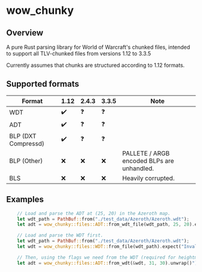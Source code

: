 wow_chunky
===========

Overview
-----------

A pure Rust parsing library for World of Warcraft's chunked files, intended to support all TLV-chunked files from versions 1.12 to 3.3.5

Currently assumes that chunks are structured according to 1.12 formats.


Supported formats
------------------

| Format | 1.12 | 2.4.3 | 3.3.5 | Note |
|--------|------|-------|-------|------|
| WDT    | :heavy_check_mark:  | :question:     | :question:     |
| ADT    | :heavy_check_mark:  | :question:     | :question:     | 
| BLP (DXT Compressd) | :heavy_check_mark:  | :question:     | :question:     |
| BLP (Other) | :x:  | :x:     | :x:     | PALLETE / ARGB encoded BLPs are unhandled.
| BLS | :x:  | :x:     | :x:     | Heavily corrupted.

Examples
-----------

```rust
    // Load and parse the ADT at (25, 20) in the Azeroth map.
    let wdt_path = PathBuf::from("./test_data/Azeroth/Azeroth.wdt");
    let adt = wow_chunky::files::ADT::from_wdt_file(wdt_path, 25, 20).expect("Invalid WDT file");
```

```rust
    // Load and parse the WDT first.
    let wdt_path = PathBuf::from("./test_data/Azeroth/Azeroth.wdt");
    let wdt = wow_chunky::files::WDT::from_file(wdt_path).expect("Invalid WDT file");

    // Then, using the flags we need from the WDT (required for heightmap parsing), parse the ADT at (31, 30).
    let adt = wow_chunky::files::ADT::from_wdt(&wdt, 31, 30).unwrap()");
```